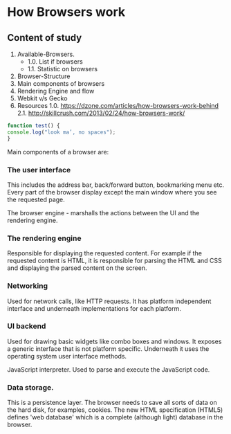 # How Browsers work


## Content of study
1. Available-Browsers. 
     * 1.0. List if browsers
     * 1.1. Statistic on browsers
2. Browser-Structure
3. Main components of browsers
4. Rendering Engine and flow
5. Webkit v/s Gecko 
6. Resources
  1.0. https://dzone.com/articles/how-browsers-work-behind
  2.1. http://skillcrush.com/2013/02/24/how-browsers-work/
  

```javascript
function test() {
console.log("look ma’, no spaces");
}
```





Main components of a browser are:

    
### The user interface
    
This includes the address bar, back/forward button, bookmarking menu etc. Every part of the browser display except the main window where you see the requested page.

The browser engine - marshalls the actions between the UI and the rendering engine.
    
### The rendering engine 

Responsible for displaying the requested content. For example if the requested content is HTML, it is responsible for parsing the HTML and CSS and displaying the parsed content on the screen.
    
### Networking 

Used for network calls, like HTTP requests. It has platform independent interface and underneath implementations for each platform.
    
### UI backend

Used for drawing basic widgets like combo boxes and windows. It exposes a generic interface that is not platform specific.
Underneath it uses the operating system user interface methods.

JavaScript interpreter. Used to parse and execute the JavaScript code.
    
### Data storage.

This is a persistence layer. The browser needs to save all sorts of data on the hard disk, for examples, cookies. The new HTML specification (HTML5) defines 'web database' which is a complete (although light) database in the browser.